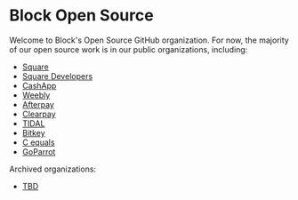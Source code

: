 # Block Open Source

Welcome to Block's Open Source GitHub organization. For now, the majority of our open source work is in our public organizations, including: 
* [Square](https://github.com/square)
* [Square Developers](https://github.com/Square-Developers)
* [CashApp](https://github.com/cashapp) 
* [Weebly](https://github.com/weebly) 
* [Afterpay](https://github.com/afterpay) 
* [Clearpay](https://github.com/clearpayeu)
* [TIDAL](https://github.com/tidal-music)
* [Bitkey](https://github.com/proto-at-block)
* [C equals](https://github.com/cequals)
* [GoParrot](https://github.com/goparrot)

Archived organizations:
* [TBD](https://github.com/TBD54566975)
